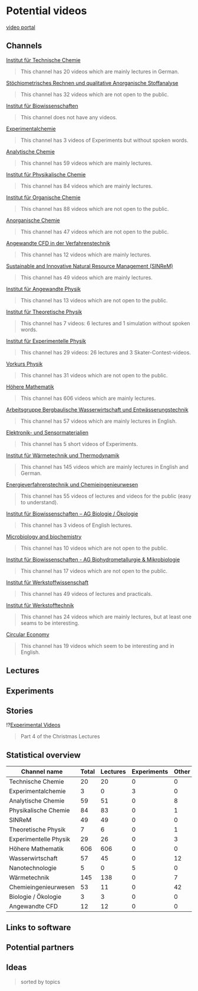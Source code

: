 # Potential videos

[video portal](https://video.tu-freiberg.de/)

## Channels

[Institut für Technische Chemie](https://video.tu-freiberg.de/channel/Institut-fuer-Technische-Chemie/94)
> This channel has 20 videos which are mainly lectures in German.

[Stöchiometrisches Rechnen und qualitative Anorganische Stoffanalyse](https://video.tu-freiberg.de/channel/Stoechiometrisches-Rechnen-und-qualitative-anorganische-Stoffanalyse/33)
> This channel has 32 videos which are not open to the public.

[Institut für Biowissenschaften](https://video.tu-freiberg.de/channel/Institut-fuer-Biowissenschaften/107)
> This channel does not have any videos.

[Experimentalchemie](https://video.tu-freiberg.de/channel/Experimentalchemie/48)
> This channel has 3 videos of Experiments but without spoken words.

[Analytische Chemie](https://video.tu-freiberg.de/channel/Analytische-Chemie/66)
> This channel has 59 videos which are mainly lectures.

[Institut für Physikalische Chemie](https://video.tu-freiberg.de/channel/Institut-fuer-Physikalische-Chemie-/65)
> This channel has 84 videos which are mainly lectures.

[Institut für Organische Chemie](https://video.tu-freiberg.de/channel/Institut-fuer-Organische-Chemie/16)
> This channel has 88 videos which are not open to the public.

[Anorganische Chemie](https://video.tu-freiberg.de/channel/Anorganische-Chemie/13)
> This channel has 47 videos which are not open to the public.

[Angewandte CFD in der Verfahrenstechnik](https://video.tu-freiberg.de/channel/Angewandte-CFD-in-der-Verfahrenstechnik/47)
> This channel has 12 videos which are mainly lectures.

[Sustainable and Innovative Natural Resource Management (SINReM)](https://video.tu-freiberg.de/channel/Sustainable-and-Innovative-Natural-Resource-Management-SINReM/98)
> This channel has 49 videos which are mainly lectures.

[Institut für Angewandte Physik](https://video.tu-freiberg.de/channel/Institut-fuer-Angewandte-Physik/95)
> This channel has 13 videos which are not open to the public.

[Institut für Theoretische Physik](https://video.tu-freiberg.de/channel/Institut-fuer-Theoretische-Physik/68)
> This channel has 7 videos: 6 lectures and 1 simulation without spoken words.

[Institut für Experimentelle Physik](https://video.tu-freiberg.de/channel/Institut-fuer-Experimentelle-Physik/59)
> This channel has 29 videos: 26 lectures and 3 Skater-Contest-videos.

[Vorkurs Physik](https://video.tu-freiberg.de/channel/Vorkurs-Physik/43)
> This channel has 31 videos which are not open to the public.

[Höhere Mathematik](https://video.tu-freiberg.de/channel/Hoehere-Mathematik/55)
> This channel has 606 videos which are mainly lectures.

[Arbeitsgruppe Bergbaulische Wasserwirtschaft und Entwässerungstechnik](https://video.tu-freiberg.de/channel/Arbeitsgruppe-Bergbaulische-Wasserwirtschaft-und-Entwaesserungstechnik/121)
> This channel has 57 videos which are mainly lectures in English.

[Elektronik- und Sensormaterialien](https://video.tu-freiberg.de/channel/Elektronik-und-Sensormaterialien/67)
> This channel has 5 short videos of Experiments.

[Institut für Wärmetechnik und Thermodynamik](https://video.tu-freiberg.de/channel/Institut-fuer-Waermetechnik-und-Thermodynamik/89)
> This channel has 145 videos which are mainly lectures in English and German.

[Energieverfahrenstechnik und Chemieingenieurwesen](https://video.tu-freiberg.de/channel/Energieverfahrenstechnik-und-Chemieingenieurwesen/36)
> This channel has 55 videos of lectures and videos for the public (easy to understand).

[Institut für Biowissenschaften – AG Biologie / Ökologie](https://video.tu-freiberg.de/channel/Institut-fuer-Biowissenschaften-AG-Biologie-Oekologie/110)
> This channel has 3 videos of English lectures.

[Microbiology and biochemistry](https://video.tu-freiberg.de/channel/Microbiology-and-biochemistry/44)
> This channel has 10 videos which are not open to the public.

[Institut für Biowissenschaften - AG Biohydrometallurgie & Mikrobiologie](https://video.tu-freiberg.de/channel/Institut-fuer-Biowissenschaften-AG-Biohydrometallurgie-amp-Mikrobiologie/79)
> This channel has 17 videos which are not open to the public.

[Institut für Werkstoffwissenschaft](https://video.tu-freiberg.de/channel/Institut-fuer-Werkstoffwissenschaft/91)
> This channel has 49 videos of lectures and practicals.

[Institut für Werkstofftechnik](https://video.tu-freiberg.de/channel/Institut-fuer-Werkstofftechnik/57)
> This channel has 24 videos which are mainly lectures, but at least one seams to be interesting.

[Circular Economy](https://video.tu-freiberg.de/channel/Circular-Economy/45)
> This channel has 19 videos which seem to be interesting and in English.

## Lectures

## Experiments

## Stories

!?[Experimental Videos](https://video.tu-freiberg.de/video/4-Akt-der-Weihnachtsvorlesungsalternative-der-Fakultaet-fuer-Chemie-und-Physik-2021/984cdf53d605c563df375918582c76ea)
> Part 4 of the Christmas Lectures

## Statistical overview

| Channel name          | Total | Lectures | Experiments | Other |
| --------------------- | ----- | -------- | ----------- | ----- |
| Technische Chemie     | 20    | 20       | 0           | 0     |
| Experimentalchemie    | 3     | 0        | 3           | 0     |
| Analytische Chemie    | 59    | 51       | 0           | 8     |
| Physikalische Chemie  | 84    | 83       | 0           | 1     |
| SINReM                | 49    | 49       | 0           | 0     |
| Theoretische Physik   | 7     | 6        | 0           | 1     |
| Experimentelle Physik | 29    | 26       | 0           | 3     |
| Höhere Mathematik     | 606   | 606      | 0           | 0     |
| Wasserwirtschaft      | 57    | 45       | 0           | 12    |
| Nanotechnologie       | 5     | 0        | 5           | 0     |
| Wärmetechnik          | 145   | 138      | 0           | 7     |
| Chemieingenieurwesen  | 53    | 11       | 0           | 42    |
| Biologie / Ökologie   | 3     | 3        | 0           | 0     |
| Angewandte CFD        | 12    | 12       | 0           | 0     |

## Links to software

## Potential partners

## Ideas
> sorted by topics
>
